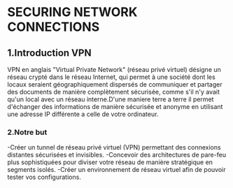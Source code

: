 # SECURING NETWORK CONNECTIONS

## 1.Introduction VPN

VPN en anglais "Virtual Private Network" (réseau privé virtuel) désigne un réseau crypté dans le réseau Internet, qui permet à une société dont les locaux seraient géographiquement dispersés de communiquer et partager des documents de manière complètement sécurisée, comme s'il n'y avait qu'un local avec un réseau interne.D'une maniere terre a terre il permet d'échanger des informations de manière sécurisée et anonyme en utilisant une adresse IP différente a celle de votre ordinateur.

### 2.Notre but 
-Créer un tunnel de réseau privé virtuel (VPN) permettant des connexions distantes sécurisées et invisibles.
-Concevoir des architectures de pare-feu plus sophistiquées pour diviser votre réseau de manière stratégique en segments isolés.
-Créer un environnement de réseau virtuel afin de pouvoir tester vos configurations.



